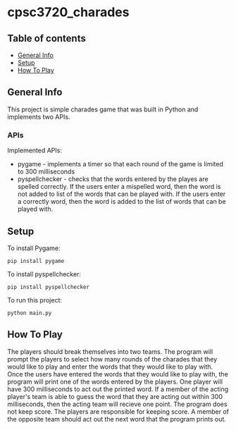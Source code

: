 # cpsc3720_charades

## Table of contents
* [General Info](#general-info)
* [Setup](#setup)
* [How To Play](#how-to-play)

## General Info
This project is simple charades game that was built in Python and implements two APIs.
	
### APIs
Implemented APIs:
* pygame - implements a timer so that each round of the game is limited to 300 milliseconds
* pyspellchecker - checks that the words entered by the playes are spelled correctly. If the users enter a mispelled word, then the word is not added to list of the words that can be played with. If the users enter a correctly word, then the word is added to the list of words that can be played with. 

## Setup
To install Pygame:
```
pip install pygame
```
To install pyspellchecker:
```
pip install pyspellchecker
```
To run this project:
```
python main.py
```
## How To Play
The players should break themselves into two teams. The program will prompt the players to select how many rounds of the charades that they would like to play and enter the words that they would like to play with. Once the users have entered the words that they would like to play with, the program will print one of the words entered by the players. One player will have 300 milliseconds to act out the printed word. If a member of the acting player's team is able to guess the word that they are acting out within 300 milliseconds, then the acting team will recieve one point. The program does not keep score. The players are responsible for keeping score. A member of the opposite team should act out the next word that the program prints out.
